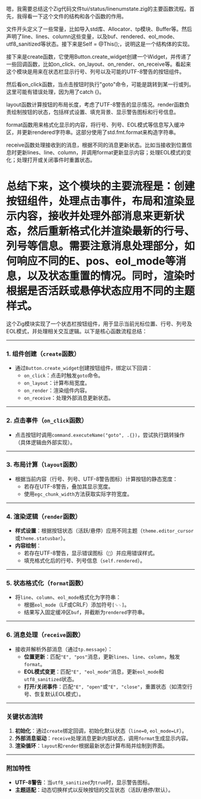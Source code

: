 嗯，我需要总结这个Zig代码文件tui/status/linenumstate.zig的主要函数流程。首先，我得看一下这个文件的结构和各个函数的作用。

文件开头定义了一些常量，比如导入std库、Allocator、tp模块、Buffer等。然后声明了line、lines、column这些变量，以及buf、rendered、eol_mode、utf8_sanitized等状态。接下来是Self = @This();，说明这是一个结构体的实现。

接下来是create函数，它使用Button.create_widget创建一个Widget，并传递了一些回调函数，比如on_click、on_layout、on_render、on_receive等。看起来这个模块是用来在状态栏显示行号、列号以及可能的UTF-8警告的按钮组件。

然后看on_click函数，当点击按钮时执行"goto"命令，可能是跳转到某一行或列。这里可能有错误处理，因为用了catch {}。

layout函数计算按钮的布局长度，考虑了UTF-8警告的显示情况。render函数负责绘制按钮的状态，包括样式设置、填充背景、显示警告图标和行号信息。

format函数用来格式化显示的内容，将行号、列号、EOL模式等信息写入缓冲区，并更新rendered字符串。这部分使用了std.fmt.format来构造字符串。

receive函数处理接收到的消息，根据不同的消息更新状态。比如当接收到位置信息时更新lines、line、column，并调用format更新显示内容；处理EOL模式的变化；处理打开或关闭事件时重置状态。

总结下来，这个模块的主要流程是：创建按钮组件，处理点击事件，布局和渲染显示内容，接收并处理外部消息来更新状态，然后重新格式化并渲染最新的行号、列号等信息。需要注意消息处理部分，如何响应不同的E、pos、eol_mode等消息，以及状态重置的情况。同时，渲染时根据是否活跃或悬停状态应用不同的主题样式。
================================================
这个Zig模块实现了一个状态栏按钮组件，用于显示当前光标位置、行号、列号及EOL模式，并处理相关交互逻辑。以下是核心函数流程总结：

---

### **1. 组件创建（`create`函数）**
- 通过`Button.create_widget`创建按钮组件，绑定以下回调：
  - `on_click`：点击时触发`goto`命令。
  - `on_layout`：计算布局宽度。
  - `on_render`：渲染组件内容。
  - `on_receive`：处理外部消息更新状态。

---

### **2. 点击事件（`on_click`函数）**
- 点击按钮时调用`command.executeName("goto", .{})`，尝试执行跳转操作（具体逻辑由外部实现）。

---

### **3. 布局计算（`layout`函数）**
- 根据当前内容（行号、列号、UTF-8警告图标）计算按钮的静态宽度：
  - 若存在UTF-8警告，叠加其显示宽度。
  - 使用`egc_chunk_width`方法获取实际字符宽度。

---

### **4. 渲染逻辑（`render`函数）**
- **样式设置**：根据按钮状态（活跃/悬停）应用不同主题（`theme.editor_cursor`或`theme.statusbar`）。
- **内容绘制**：
  - 若存在UTF-8警告，显示错误图标（``）并应用错误样式。
  - 填充格式化后的行号、列号信息（`self.rendered`）。

---

### **5. 状态格式化（`format`函数）**
- 将`line`、`column`、`eol_mode`格式化为字符串：
  - 根据`eol_mode`（LF或CRLF）添加符号`[␍␊]`。
  - 结果写入固定缓冲区`buf`，并截断为`rendered`字符串。

---

### **6. 消息处理（`receive`函数）**
- 接收并解析外部消息（通过`tp.message`）：
  - **位置更新**：匹配`"E", "pos"`消息，更新`lines`、`line`、`column`，触发`format`。
  - **EOL模式变更**：匹配`"E", "eol_mode"`消息，更新`eol_mode`和`utf8_sanitized`状态。
  - **打开/关闭事件**：匹配`"E", "open"`或`"E", "close"`，重置状态（如清空行号、恢复默认EOL模式）。

---

### **关键状态流转**
1. **初始化**：通过`create`绑定回调，初始化默认状态（`line=0`, `eol_mode=LF`）。
2. **外部消息驱动**：`receive`处理消息更新内部状态，调用`format`生成显示内容。
3. **渲染循环**：`layout`和`render`根据最新状态计算布局并绘制到界面。

---

### **附加特性**
- **UTF-8警告**：当`utf8_sanitized`为`true`时，显示警告图标。
- **主题适配**：动态切换样式以反映按钮的交互状态（活跃/悬停/默认）。